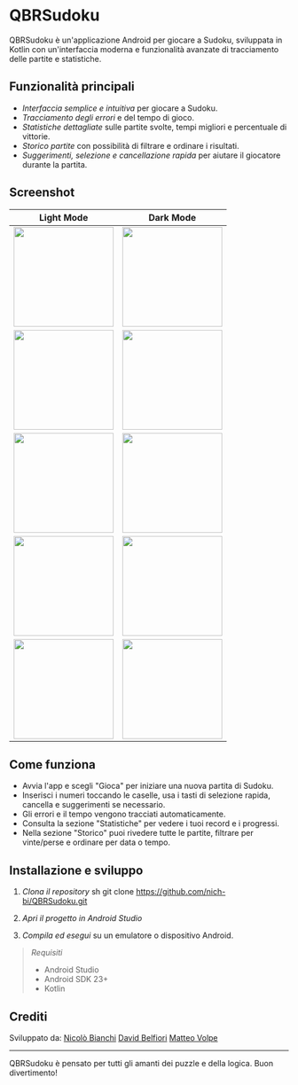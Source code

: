 # QBRSudoku

QBRSudoku è un'applicazione Android per giocare a Sudoku, sviluppata in Kotlin con un'interfaccia moderna e funzionalità avanzate di tracciamento delle partite e statistiche.

## Funzionalità principali

- *Interfaccia semplice e intuitiva* per giocare a Sudoku.
- *Tracciamento degli errori* e del tempo di gioco.
- *Statistiche dettagliate* sulle partite svolte, tempi migliori e percentuale di vittorie.
- *Storico partite* con possibilità di filtrare e ordinare i risultati.
- *Suggerimenti, selezione e cancellazione rapida* per aiutare il giocatore durante la partita.


## Screenshot

| Light Mode | Dark Mode |
|:----------:|:---------:|
| <img src="https://github.com/user-attachments/assets/86784e54-d480-4ad8-b3c1-694af7d45523" width="180"/> | <img src="https://github.com/user-attachments/assets/c9f52d42-71c3-491f-911a-01214ccc55fa" width="180"/> |
| <img src="https://github.com/user-attachments/assets/1d01c433-64b1-4209-a728-5153479ff6e5" width="180"/> | <img src="https://github.com/user-attachments/assets/072a7a01-8903-4e20-aaf5-a0a42207368a" width="180"/> |
| <img src="https://github.com/user-attachments/assets/ea14012e-7eff-456e-bf23-82473dc33dfd" width="180"/> | <img src="https://github.com/user-attachments/assets/023bfcc5-f959-44e8-9116-924b5ee0972a" width="180"/> |
| <img src="https://github.com/user-attachments/assets/0126eadf-3bad-45f3-bd6e-ca5747ece6f5" width="180"/> | <img src="https://github.com/user-attachments/assets/c4fcf68c-0af9-4d65-9a2f-d2fd7dde4259" width="180"/> |
| <img src="https://github.com/user-attachments/assets/d4a12b31-cd5d-482a-a851-585d237d28b0" width="180"/> | <img src="https://github.com/user-attachments/assets/2d965eb3-b905-4d74-9cb1-26d67b4777d7" width="180"/> |



## Come funziona

- Avvia l'app e scegli "Gioca" per iniziare una nuova partita di Sudoku.
- Inserisci i numeri toccando le caselle, usa i tasti di selezione rapida, cancella e suggerimenti se necessario.
- Gli errori e il tempo vengono tracciati automaticamente.
- Consulta la sezione "Statistiche" per vedere i tuoi record e i progressi.
- Nella sezione "Storico" puoi rivedere tutte le partite, filtrare per vinte/perse e ordinare per data o tempo.

## Installazione e sviluppo

1. *Clona il repository*
   sh
   git clone https://github.com/nich-bi/QBRSudoku.git
   
2. *Apri il progetto in Android Studio*
3. *Compila ed esegui* su un emulatore o dispositivo Android.

> *Requisiti*
> - Android Studio
> - Android SDK 23+
> - Kotlin

## Crediti

Sviluppato da:
[Nicolò Bianchi](https://github.com/nich-bi)
[David Belfiori](https://github.com/davidbelfiori)
[Matteo Volpe](https://github.com/Fox070204)


---

QBRSudoku è pensato per tutti gli amanti dei puzzle e della logica. Buon divertimento!
